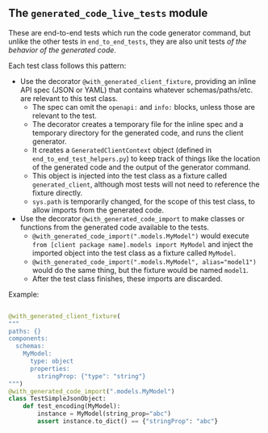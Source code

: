 ## The `generated_code_live_tests` module

These are end-to-end tests which run the code generator command, but unlike the other tests in `end_to_end_tests`, they are also unit tests _of the behavior of the generated code_.

Each test class follows this pattern:

- Use the decorator `@with_generated_client_fixture`, providing an inline API spec (JSON or YAML) that contains whatever schemas/paths/etc. are relevant to this test class. 
  - The spec can omit the `openapi:` and `info:` blocks, unless those are relevant to the test.
  - The decorator creates a temporary file for the inline spec and a temporary directory for the generated code, and runs the client generator.
  - It creates a `GeneratedClientContext` object (defined in `end_to_end_test_helpers.py`) to keep track of things like the location of the generated code and the output of the generator command.
  - This object is injected into the test class as a fixture called `generated_client`, although most tests will not need to reference the fixture directly.
  - `sys.path` is temporarily changed, for the scope of this test class, to allow imports from the generated code.
- Use the decorator `@with_generated_code_import` to make classes or functions from the generated code available to the tests.
  - `@with_generated_code_import(".models.MyModel")` would execute `from [client package name].models import MyModel` and inject the imported object into the test class as a fixture called `MyModel`.
  - `@with_generated_code_import(".models.MyModel", alias="model1")` would do the same thing, but the fixture would be named `model1`.
  - After the test class finishes, these imports are discarded.

Example:

```python

@with_generated_client_fixture(
"""
paths: {}
components:
  schemas:
    MyModel:
      type: object
      properties:
        stringProp: {"type": "string"}
""")
@with_generated_code_import(".models.MyModel")
class TestSimpleJsonObject:
    def test_encoding(MyModel):
        instance = MyModel(string_prop="abc")
        assert instance.to_dict() == {"stringProp": "abc"}
```
